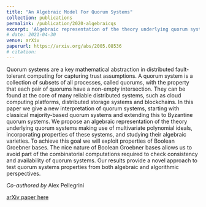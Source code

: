 ```yaml
---
title: "An Algebraic Model For Quorum Systems"
collection: publications
permalink: /publication/2020-algebraicqs
excerpt: 'Algebraic representation of the theory underlying quorum systems'
# date: 2021-04-30
venue: arXiv
paperurl: https://arxiv.org/abs/2005.08536
# citation: 
---
```

Quorum systems are a key mathematical abstraction in distributed fault-tolerant computing for capturing trust assumptions. A quorum system is a collection of subsets of all processes, called quorums, with the property that each pair of quorums have a non-empty intersection. They can be found at the core of many reliable distributed systems, such as cloud computing platforms, distributed storage systems and blockchains. In this paper we give a new interpretation of quorum systems, starting with classical majority-based quorum systems and extending this to Byzantine quorum systems. We propose an algebraic representation of the theory underlying quorum systems making use of multivariate polynomial ideals, incorporating properties of these systems, and studying their algebraic varieties. To achieve this goal we will exploit properties of Boolean Groebner bases. The nice nature of Boolean Groebner bases allows us to avoid part of the combinatorial computations required to check consistency and availability of quorum systems. Our results provide a novel approach to test quorum systems properties from both algebraic and algorithmic perspectives.

_Co-authored by_ Alex Pellegrini

[arXiv paper here](https://arxiv.org/abs/2005.08536) 